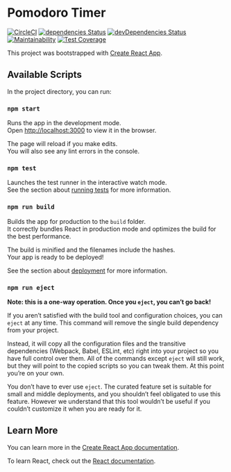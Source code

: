 # Pomodoro Timer

[![CircleCI](https://circleci.com/gh/SteveJRobertson/pomodoro-app.svg?style=svg)](https://circleci.com/gh/SteveJRobertson/pomodoro-app) [![dependencies Status](https://david-dm.org/stevejrobertson/pomodoro-app/status.svg)](https://david-dm.org/stevejrobertson/pomodoro-app) [![devDependencies Status](https://david-dm.org/stevejrobertson/pomodoro-app/dev-status.svg)](https://david-dm.org/stevejrobertson/pomodoro-app?type=dev) [![Maintainability](https://api.codeclimate.com/v1/badges/b9375f0c54a3f8494225/maintainability)](https://codeclimate.com/github/SteveJRobertson/pomodoro-app/maintainability) [![Test Coverage](https://api.codeclimate.com/v1/badges/b9375f0c54a3f8494225/test_coverage)](https://codeclimate.com/github/SteveJRobertson/pomodoro-app/test_coverage)

This project was bootstrapped with [Create React App](https://github.com/facebook/create-react-app).

## Available Scripts

In the project directory, you can run:

### `npm start`

Runs the app in the development mode.<br />
Open [http://localhost:3000](http://localhost:3000) to view it in the browser.

The page will reload if you make edits.<br />
You will also see any lint errors in the console.

### `npm test`

Launches the test runner in the interactive watch mode.<br />
See the section about [running tests](https://facebook.github.io/create-react-app/docs/running-tests) for more information.

### `npm run build`

Builds the app for production to the `build` folder.<br />
It correctly bundles React in production mode and optimizes the build for the best performance.

The build is minified and the filenames include the hashes.<br />
Your app is ready to be deployed!

See the section about [deployment](https://facebook.github.io/create-react-app/docs/deployment) for more information.

### `npm run eject`

**Note: this is a one-way operation. Once you `eject`, you can’t go back!**

If you aren’t satisfied with the build tool and configuration choices, you can `eject` at any time. This command will remove the single build dependency from your project.

Instead, it will copy all the configuration files and the transitive dependencies (Webpack, Babel, ESLint, etc) right into your project so you have full control over them. All of the commands except `eject` will still work, but they will point to the copied scripts so you can tweak them. At this point you’re on your own.

You don’t have to ever use `eject`. The curated feature set is suitable for small and middle deployments, and you shouldn’t feel obligated to use this feature. However we understand that this tool wouldn’t be useful if you couldn’t customize it when you are ready for it.

## Learn More

You can learn more in the [Create React App documentation](https://facebook.github.io/create-react-app/docs/getting-started).

To learn React, check out the [React documentation](https://reactjs.org/).
